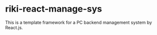 # riki-react-manage-sys
This is a template framework for a PC backend management system by React.js.
